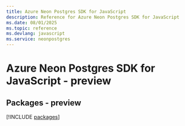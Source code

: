 ```yaml
---
title: Azure Neon Postgres SDK for JavaScript
description: Reference for Azure Neon Postgres SDK for JavaScript
ms.date: 08/01/2025
ms.topic: reference
ms.devlang: javascript
ms.service: neonpostgres
---
```

# Azure Neon Postgres SDK for JavaScript - preview
## Packages - preview
[!INCLUDE [packages](neon-postgres-index.md)]